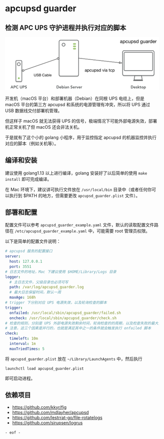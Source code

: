 # apcupsd guarder

## 检测 APC UPS 守护进程并执行对应的脚本

![route map](./assets/route-map.png)

开发机（macOS 平台）和部署机器（Debian）在同根 UPS 电缆上，但是 macOS 平台的第三方 apcupsd 和系统的电源管理有冲突，所以将 UPS 通过 USB 数据线交付部署机管理。

但这样子 macOS 就无法获得 UPS 的信号，极端情况下可能外部电源失效，部署机正常关机了但 macOS 还会非法关机。

于是就有了这个小的 golang 小程序，用于监控指定 apcupsd 的机器监控并执行对应的脚本（例如关机等）。

## 编译和安装

建议使用 golang1.13 以上进行编译，golang 安装好了以后简单的使用 `make install` 即可完成编译。

在 Mac 环境下，建议讲可执行文件放在 `/usr/local/bin` 目录中（或者任何你可以执行到 $PATH 的地方，但需要更改 `apcupsd_guarder.plist` 文件）。

## 部署和配置

配置文件可以参考 `apcupsd_guarder_example.yaml` 文件，默认的读取配置文件路径在 `/etc/apcupsd_guarder_example.yaml` 中，可能需要 root 管理员权限。

以下是简单的配置文件说明：

```yaml
# apcupsd 服务的配置接口
server:
  host: 127.0.0.1
  port: 3551
# 日志文件的地址，Mac 下建议使用 $HOME/Library/Logs 目录
logger:
  # 主日志文件，父级目录也必须可写
  path: /var/log/apcupsd_guarder.log
  # 最大日志保留时间，默认一周
  maxAge: 168h
# trigger 下分别对应 UPS 电源失效，以及轮询检查的脚本
trigger:
  onfailed: /usr/local/sbin/apcupsd_guarder/failed.sh
  oncheck: /usr/local/sbin/apcupsd_guarder/check.sh
# 检查的规则，分别是 UPS 外部电源失效剩余时间，轮询检查的的周期，以及检查失败的最大重试次数；
# 注意，这三个因素是并行的，也就是满足其中之一的条件就会触发执行 onfailed 脚本
check:
  timeleft: 10m
  interval: 1m
  maxTriedTimes: 5
```

将 `apcupsd_guarder.plist` 放在 `~/Library/LaunchAgents` 中，然后执行

```
launchctl load apcupsd_guarder.plist
```

即可启动进程。


## 依赖项目

* https://github.com/kkyr/fig
* https://github.com/mdlayher/apcupsd
* https://github.com/lestrrat-go/file-rotatelogs
* https://github.com/sirupsen/logrus

`- eof -`
